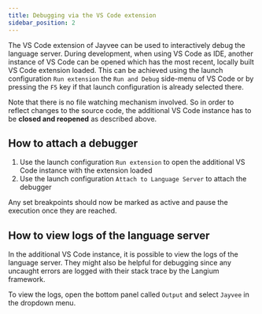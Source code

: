 ```yaml
---
title: Debugging via the VS Code extension
sidebar_position: 2
---
```


The VS Code extension of Jayvee can be used to interactively debug the language server.
During development, when using VS Code as IDE, another instance of VS Code can be opened which has the most recent, locally built VS Code extension loaded.
This can be achieved using the launch configuration `Run extension` the `Run and Debug` side-menu of VS Code or by pressing the `F5` key if that launch configuration is already selected there.

Note that there is no file watching mechanism involved.
So in order to reflect changes to the source code, the additional VS Code instance has to be **closed and reopened** as described above.

## How to attach a debugger

1. Use the launch configuration `Run extension` to open the additional VS Code instance with the extension loaded
2. Use the launch configuration `Attach to Language Server` to attach the debugger

Any set breakpoints should now be marked as active and pause the execution once they are reached.

## How to view logs of the language server

In the additional VS Code instance, it is possible to view the logs of the language server.
They might also be helpful for debugging since any uncaught errors are logged with their stack trace by the Langium framework.

To view the logs, open the bottom panel called `Output` and select `Jayvee` in the dropdown menu.
